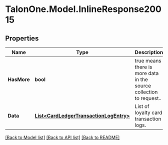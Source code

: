 # TalonOne.Model.InlineResponse20015
## Properties

Name | Type | Description | Notes
------------ | ------------- | ------------- | -------------
**HasMore** | **bool** | true means there is more data in the source collection to request.. | 
**Data** | [**List&lt;CardLedgerTransactionLogEntry&gt;**](CardLedgerTransactionLogEntry.md) | List of loyalty card transaction logs. | 

[[Back to Model list]](../README.md#documentation-for-models) [[Back to API list]](../README.md#documentation-for-api-endpoints) [[Back to README]](../README.md)

